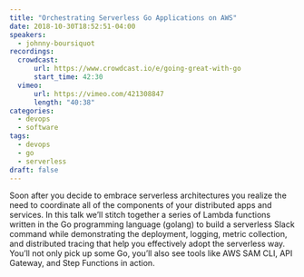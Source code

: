 ```yaml
---
title: "Orchestrating Serverless Go Applications on AWS"
date: 2018-10-30T18:52:51-04:00
speakers:
  - johnny-boursiquot
recordings:
  crowdcast:
      url: https://www.crowdcast.io/e/going-great-with-go
      start_time: 42:30
  vimeo:
      url: https://vimeo.com/421308847
      length: "40:38"
categories:
  - devops
  - software
tags:
  - devops
  - go
  - serverless
draft: false
---
```


Soon after you decide to embrace serverless architectures you realize the need to coordinate all of the components of your distributed apps and services. In this talk we’ll stitch together a series of Lambda functions written in the Go programming language (golang) to build a serverless Slack command while demonstrating the deployment, logging, metric collection, and distributed tracing that help you effectively adopt the serverless way. You’ll not only pick up some Go, you’ll also see tools like AWS SAM CLI, API Gateway, and Step Functions in action.
